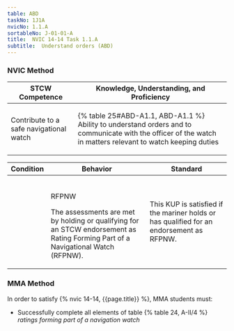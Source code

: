 ```yaml
---
table: ABD
taskNo: 1J1A
nvicNo: 1.1.A 
sortableNo: J-01-01-A
title:  NVIC 14-14 Task 1.1.A 
subtitle:  Understand orders (ABD)
---
```






### NVIC Method

<a style="display:none;" onclick="togglevisibility('nvic_methods')" >Show NVIC method.</a>

<div id='nvic_methods' class='show'>

<table>
<thead>
<tr>
<th class='forty'> STCW Competence </th>
<th class='sixty'> Knowledge, Understanding, and Proficiency </th>
</tr>
</thead>

<tbody>
<tr><td markdown='1'>

Contribute to a safe navigational watch

</td><td markdown='1'>

{% table 25#ABD-A1.1, ABD-A1.1 %} Ability to understand orders and to communicate with the officer of the watch in matters relevant to watch keeping duties

</td></tr>


</tbody>
</table>


<table>
<thead>
<tr><th class='twenty'>  Condition </th><th class='twenty'> Behavior </th><th  class='sixty'>Standard </th></tr>
</thead>
<tbody >



<tr><td markdown='1'>


</td><td markdown='1'>


<br>

<div class="tooltip" markdown='1'>

RFPNW

The assessments are met by holding or qualifying for an STCW endorsement as Rating Forming Part of a Navigational Watch (RFPNW).

</div>


</td><td markdown='1'>

This KUP is satisfied if the mariner holds or has qualified for an endorsement as RFPNW.

</td></tr>
</tbody>
</table>
</div>


### MMA Method

In order to satisfy  {% nvic 14-14, {{page.title}}  %}, MMA students must:

* Successfully complete all elements of table {% table 24, A-II/4 %} *ratings forming part of a navigation watch*